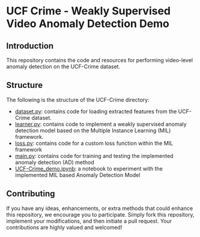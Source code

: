 # UCF Crime - Weakly Supervised Video Anomaly Detection Demo


## Introduction
This repository contains the code and resources for performing video-level anomaly detection on the UCF-Crime dataset. 



## Structure
The following is the structure of the UCF-Crime directory:

* [dataset.py](./UCF-Crime/dataset.py): contains code for loading extracted features from the UCF-Crime dataset.
* [learner.py](./UCF-Crime/learner.py): contains code to implement a weakly supervised anomaly detection model based on the Multiple Instance Learning (MIL) framework.
* [loss.py](./UCF-Crime/loss.py): contains code for a custom loss function within the MIL framework
* [main.py](./UCF-Crime/main.py): contains code for training and testing the implemented anomaly detection (AD) method
* [UCF-Crime_demo.ipynb](./UCF-Crime/UCF-Crime_demo.ipynb): a notebook to experiment with the implemented MIL based Anomaly Detection Model
<!-- * [UCF-Crime_demo.ipynb](./UCSDPedestraian/UCSDPedestrain_demo.ipynb): a notebook to experiment with MIL algorithm -->



## Contributing
If you have any ideas, enhancements, or extra methods that could enhance this repository, we encourage you to participate. Simply fork this repository, implement your modifications, and then initiate a pull request. Your contributions are highly valued and welcomed!